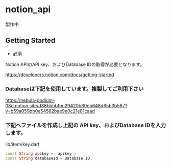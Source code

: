 # notion_api

製作中


## Getting Started
- 必須

Notion APIのAPI key、およびDatabase IDの取得が必要となります。

https://developers.notion.com/docs/getting-started


### Databaseは下記を使用しています。複製してご利用下さい

https://nebula-podium-08d.notion.site/d88bbbbfbc29420b80eb648d65b3b567?v=b59a059bb0e54582bae9e0c21e81caad



### 下記へファイルを作成し上記の API key、およびDatabase IDを入力します。
lib/item/key.dart

``` Dart
const String apikey =  apikey ;
const String databaseId = Database ID;
```


